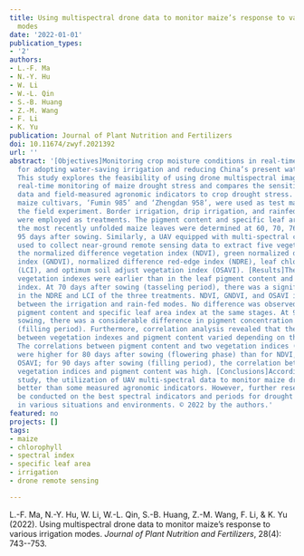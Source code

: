 ```yaml
---
title: Using multispectral drone data to monitor maize’s response to various irrigation
  modes
date: '2022-01-01'
publication_types:
- '2'
authors:
- L.-F. Ma
- N.-Y. Hu
- W. Li
- W.-L. Qin
- S.-B. Huang
- Z.-M. Wang
- F. Li
- K. Yu
publication: Journal of Plant Nutrition and Fertilizers
doi: 10.11674/zwyf.2021392
url: ''
abstract: '[Objectives]Monitoring crop moisture conditions in real-time is critical
  for adopting water-saving irrigation and reducing China’s present water scarcity.
  This study explores the feasibility of using drone multispectral image data for
  real-time monitoring of maize drought stress and compares the sensitivity of drone
  data and field-measured agronomic indicators to crop drought stress. [Methods]Two
  maize cultivars, ‘Fumin 985’ and ‘Zhengdan 958’, were used as test materials in
  the field experiment. Border irrigation, drip irrigation, and rainfed irrigation
  were employed as treatments. The pigment content and specific leaf area (SLA) of
  the most recently unfolded maize leaves were determined at 60, 70, 76, 84, 90, and
  95 days after sowing. Similarly, a UAV equipped with multi-spectral cameras was
  used to collect near-ground remote sensing data to extract five vegetation indexes:
  the normalized difference vegetation index (NDVI), green normalized difference vegetation
  index (GNDVI), normalized difference red-edge index (NDRE), leaf chlorophyll index
  (LCI), and optimum soil adjust vegetation index (OSAVI). [Results]The changes in
  vegetation indexes were earlier than in the leaf pigment content and the leaf area
  index. At 70 days after sowing (tasseling period), there was a significant difference
  in the NDRE and LCI of the three treatments. NDVI, GNDVI, and OSAVI indexes differed
  between the irrigation and rain-fed modes. No difference was observed in the treatments''
  pigment content and specific leaf area index at the same stages. At 90 days following
  sowing, there was a considerable difference in pigment concentration among the treatments
  (filling period). Furthermore, correlation analysis revealed that the relationship
  between vegetation indexes and pigment content varied depending on the growth stage.
  The correlations between pigment content and two vegetation indices (NDRE and LCI)
  were higher for 80 days after sowing (flowering phase) than for NDVI, GNDVI, and
  OSAVI; for 90 days after sowing (filling period), the correlation between the five
  vegetation indices and pigment content was high. [Conclusions]According to this
  study, the utilization of UAV multi-spectral data to monitor maize drought proved
  better than some measured agronomic indicators. However, further research should
  be conducted on the best spectral indicators and periods for drought monitoring
  in various situations and environments. © 2022 by the authors.'
featured: no
projects: []
tags:
- maize
- chlorophyll
- spectral index
- specific leaf area
- irrigation
- drone remote sensing

---
```


L.-F. Ma, N.-Y. Hu, W. Li, W.-L. Qin, S.-B. Huang, Z.-M. Wang, F. Li, & K. Yu (2022). Using multispectral drone data to monitor maize’s response to various irrigation modes. *Journal of Plant Nutrition and Fertilizers*, 28(4): 743--753.
